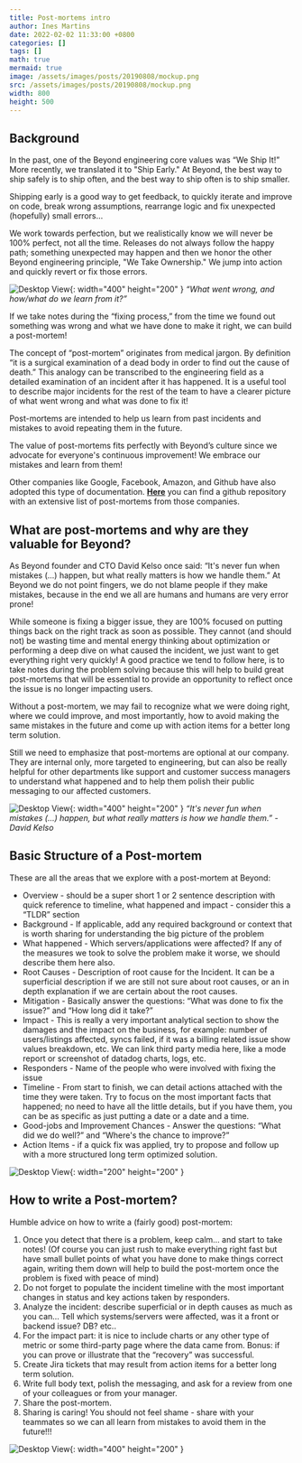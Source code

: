 ```yaml
---
title: Post-mortems intro
author: Ines Martins
date: 2022-02-02 11:33:00 +0800
categories: []
tags: []
math: true
mermaid: true
image: /assets/images/posts/20190808/mockup.png
src: /assets/images/posts/20190808/mockup.png
width: 800
height: 500
---
```


<h2 data-toc-skip>Background</h2>

In the past, one of the Beyond engineering core values was “We Ship It!” More recently, we translated it to "Ship Early." At Beyond, the best way to ship safely is to ship often, and the best way to ship often is to ship smaller.

Shipping early is a good way to get feedback, to quickly iterate and improve on code, break wrong assumptions, rearrange logic and fix unexpected (hopefully) small errors…

We work towards perfection, but we realistically know we will never be 100% perfect, not all the time. Releases do not always follow the happy path; something unexpected may happen and then we honor the other Beyond engineering principle, "We Take Ownership." We jump into action and quickly revert or fix those errors.

![Desktop View](/assets/images/posts/post-mortems-intro/ship-it.gif){: width="400" height="200" }
_“What went wrong, and how/what do we learn from it?”_

If we take notes during the “fixing process,” from the time we found out something was wrong and what we have done to make it right, we can build a post-mortem!

The concept of “post-mortem” originates from medical jargon. By definition “it is a surgical examination of a dead body in order to find out the cause of death.” This analogy can be transcribed to the engineering field as a detailed examination of an incident after it has happened. It is a useful tool to describe major incidents for the rest of the team to have a clearer picture of what went wrong and what was done to fix it!

Post-mortems are intended to help us learn from past incidents and mistakes to avoid repeating them in the future.

The value of post-mortems fits perfectly with Beyond’s culture since we advocate for everyone's continuous improvement! We embrace our mistakes and learn from them!

Other companies like Google, Facebook, Amazon, and Github have also adopted this type of documentation. [**Here**](https://github.com/danluu/post-mortems) you can find a github repository with an extensive list of post-mortems from those companies.

<h2 data-toc-skip>What are post-mortems and why are they valuable for Beyond?</h2>

As Beyond founder and CTO David Kelso once said: “It's never fun when mistakes (...) happen, but what really matters is how we handle them.” At Beyond we do not point fingers, we do not blame people if they make mistakes, because in the end we all are humans and humans are very error prone!

While someone is fixing a bigger issue, they are 100% focused on putting things back on the right track as soon as possible. They cannot (and should not) be wasting time and mental energy thinking about optimization or performing a deep dive on what caused the incident, we just want to get everything right very quickly! A good practice we tend to follow here, is to take notes during the problem solving because this will help to build great post-mortems that will be essential to provide an opportunity to reflect once the issue is no longer impacting users.

Without a post-mortem, we may fail to recognize what we were doing right, where we could improve, and most importantly, how to avoid making the same mistakes in the future and come up with action items for a better long term solution.

Still we need to emphasize that post-mortems are optional at our company. They are internal only, more targeted to engineering, but can also be really helpful for other departments like support and customer success managers to understand what happened and to help them polish their public messaging to our affected customers.

![Desktop View](/assets/images/posts/post-mortems-intro/1J37vylrl9IGdS2iwuWo4KZHe1Tt_Ocli6rxWp4k.png){: width="400" height="200" }
_“It's never fun when mistakes (...) happen, but what really matters is how we handle them.” - David Kelso_

<h2 data-toc-skip>Basic Structure of a Post-mortem</h2>

These are all the areas that we explore with a post-mortem at Beyond:
- Overview - should be a super short 1 or 2 sentence description with quick reference to timeline, what happened and impact - consider this a “TLDR” section
- Background - If applicable, add any required background or context that is worth sharing for understanding the big picture of the problem
- What happened - Which servers/applications were affected? If any of the measures we took to solve the problem make it worse, we should describe them here also.
- Root Causes - Description of root cause for the Incident. It can be a superficial description if we are still not sure about root causes, or an in depth explanation if we are certain about the root causes.
- Mitigation - Basically answer the questions: “What was done to fix the issue?” and “How long did it take?”
- Impact - This is really a very important analytical section to show the damages and the impact on the business, for example: number of users/listings affected, syncs failed, if it was a billing related issue show values breakdown, etc. We can link third party media here, like a mode report or screenshot of datadog charts, logs, etc.
- Responders - Name of the people who were involved with fixing the issue
- Timeline - From start to finish, we can detail actions attached with the time they were taken. Try to focus on the most important facts that happened; no need to have all the little details, but if you have them, you can be as specific as just putting a date or a date and a time.
- Good-jobs and Improvement Chances -  Answer the questions: “What did we do well?” and “Where's the chance to improve?”
- Action Items - if a quick fix was applied, try to propose and follow up with a more structured long term optimized solution.

![Desktop View](/assets/images/posts/post-mortems-intro/skeleton.gif){: width="200" height="200" }

<h2 data-toc-skip>How to write a Post-mortem?</h2>

Humble advice on how to write a (fairly good) post-mortem:

1. Once you detect that there is a problem, keep calm… and start to take notes! (Of course you can just rush to make everything right fast but have small bullet points of what you have done to make things correct again, writing them down will help to build the post-mortem once the problem is fixed with peace of mind)
2. Do not forget to populate the incident timeline with the most important changes in status and key actions taken by responders.
3. Analyze the incident: describe superficial or in depth causes as much as you can… Tell which systems/servers were affected, was it a front or backend issue? DB? etc..
4. For the impact part: it is nice to include charts or any other type of metric or some third-party page where the data came from. Bonus: if you can prove or illustrate that the “recovery” was successful.
5. Create Jira tickets that may result from action items for a better long term solution.
6. Write full body text, polish the messaging, and ask for a review from one of your colleagues or from your manager.
7. Share the post-mortem.
8. Sharing is caring! You should not feel shame - share with your teammates so we can all learn from mistakes to avoid them in the future!!!

![Desktop View](/assets/images/posts/post-mortems-intro/1o3Ol7Wdw0QSqjRHaIZIQ1fZbRK0LL2lBnaUxTMk.gif){: width="400" height="200" }
